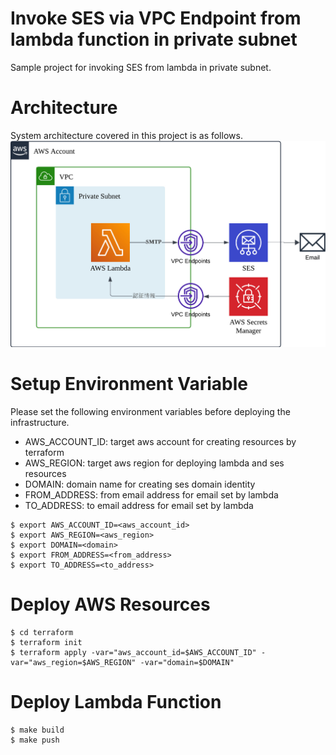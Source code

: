 # Invoke SES via VPC Endpoint from lambda function in private subnet
Sample project for invoking SES from lambda in private subnet.   
# Architecture
System architecture covered in this project is as follows.
![architecture](./img/architecture.jpeg)

# Setup Environment Variable
Please set the following environment variables before deploying the infrastructure.
- AWS_ACCOUNT_ID: target aws account for creating resources by terraform
- AWS_REGION: target aws region for deploying lambda and ses resources
- DOMAIN: domain name for creating ses domain identity
- FROM_ADDRESS: from email address for email set by lambda
- TO_ADDRESS: to email address for email set by lambda
```
$ export AWS_ACCOUNT_ID=<aws_account_id> 
$ export AWS_REGION=<aws_region>
$ export DOMAIN=<domain>
$ export FROM_ADDRESS=<from_address>
$ export TO_ADDRESS=<to_address>
```

# Deploy AWS Resources 
```
$ cd terraform
$ terraform init
$ terraform apply -var="aws_account_id=$AWS_ACCOUNT_ID" -var="aws_region=$AWS_REGION" -var="domain=$DOMAIN" 
```

# Deploy Lambda Function
```
$ make build
$ make push
```
